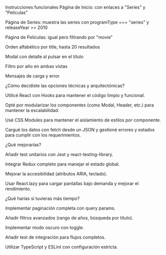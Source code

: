 Instrucciones funcionales
Página de Inicio: con enlaces a "Series" y "Películas"

Página de Series: muestra las series con programType === "series" y releaseYear >= 2010

Página de Películas: igual pero filtrando por "movie"

Orden alfabético por title, hasta 20 resultados

Modal con detalle al pulsar en el título

Filtro por año en ambas vistas

Mensajes de carga y error


¿Cómo decidiste las opciones técnicas y arquitectónicas?

Utilicé React con Hooks para mantener el código limpio y funcional.

Opté por modularizar los componentes (como Modal, Header, etc.) para mantener la escalabilidad.

Usé CSS Modules para mantener el aislamiento de estilos por componente.

Cargué los datos con fetch desde un JSON y gestioné errores y estados para cumplir con los requerimientos.


¿Qué mejorarías?

Añadir test unitarios con Jest y react-testing-library.

Integrar Redux completo para manejar el estado global.

Mejorar la accesibilidad (atributos ARIA, teclado).

Usar React.lazy para cargar pantallas bajo demanda y mejorar el rendimiento.

¿Qué harías si tuvieras más tiempo?

Implementar paginación completa con query params.

Añadir filtros avanzados (rango de años, búsqueda por título).

Implementar modo oscuro con toggle.

Añadir test de integración para flujos completos.

Utilizar TypeScript y ESLint con configuración estricta.
